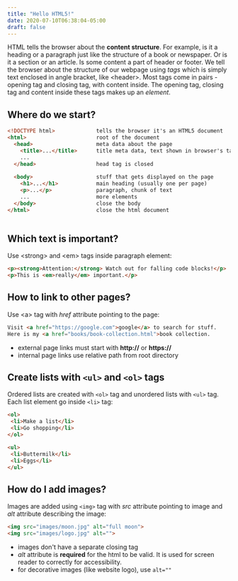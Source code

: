 ```yaml
---
title: "Hello HTML5!"
date: 2020-07-10T06:38:04-05:00
draft: false
---
```


HTML tells the browser about the **content structure**. For example, is it a heading or a paragraph just like the structure of a book or newspaper. Or is it a section or an article. Is some content a part of header or footer. We tell the browser about the structure of our webpage using *tags* which is simply text enclosed in angle bracket, like \<header\>. Most tags come in pairs - opening tag and closing tag, with content inside. The opening tag, closing tag and content inside these tags makes up an *element*.

## Where do we start?
```html
<!DOCTYPE html>             tells the browser it's an HTML5 document
<html>                      root of the document
  <head>                    meta data about the page
    <title>...</title>      title meta data, text shown in browser's tab
    ...
  </head>                   head tag is closed
  
  <body>                    stuff that gets displayed on the page
    <h1>...</h1>            main heading (usually one per page)
    <p>...</p>              paragraph, chunk of text
    ...                     more elements
  </body>                   close the body
</html>                     close the html document
  
```

## Which text is important?
Use \<strong\> and \<em\> tags inside paragraph element:
```html
<p><strong>Attention:</strong> Watch out for falling code blocks!</p>
<p>This is <em>really</em> important.</p>
```

## How to link to other pages?
Use \<a\> tag with *href* attribute pointing to the page:

```html
Visit <a href="https://google.com">google</a> to search for stuff.
Here is my <a href="books/book-collection.html">book collection.
```
- external page links must start with **http://** or **https://**
- internal page links use relative path from root directory

## Create lists with `<ul>` and `<ol>` tags
Ordered lists are created with `<ol>` tag and unordered lists with `<ul>` tag. Each list element go inside `<li>` tag:

```html
<ol>
 <li>Make a list</li>
 <li>Go shopping</li>
</ol>

<ul>
 <li>Buttermilk</li>
 <li>Eggs</li>
</ul>
```

## How do I add images?
Images are added using `<img>` tag with *src* attribute pointing to image and *alt* attribute describing the image:
```html
<img src="images/moon.jpg" alt="full moon">
<img src="images/logo.jpg" alt="">
```
- images don't have a separate closing tag
- *alt* attribute is **required** for the html to be valid. It is used for screen reader to correctly for accessibility.
- for decorative images (like website logo), use `alt=""`

